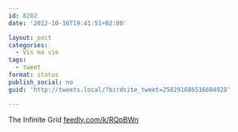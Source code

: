 ```yaml
---
id: 8262
date: '2012-10-16T19:41:51+02:00'

layout: post
categories:
  - Vis ma vie
tags:
  - tweet
format: status
publish_social: no
guid: 'http://tweets.local/?birdsite_tweet=258291686516604928'

---
```


The Infinite Grid [feedly.com/k/RQpBWn](http://feedly.com/k/RQpBWn)